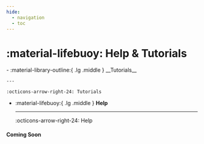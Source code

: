 ```yaml
---
hide:
  - navigation
  - toc
---
```

# :material-lifebuoy: Help & Tutorials

<div class="grid cards" markdown>
-  :material-library-outline:{ .lg .middle } __Tutorials__

    ---

    :octicons-arrow-right-24: Tutorials

-   :material-lifebuoy:{ .lg .middle } __Help__

    ---

    :octicons-arrow-right-24: Help
</div>

#### Coming Soon